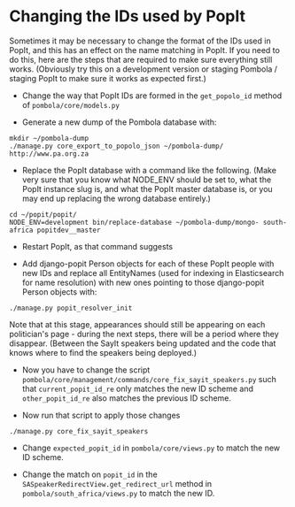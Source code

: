 # Changing the IDs used by PopIt

Sometimes it may be necessary to change the format of the IDs
used in PopIt, and this has an effect on the name matching in
PopIt.  If you need to do this, here are the steps that are
required to make sure everything still works.  (Obviously try
this on a development version or staging Pombola / staging PopIt
to make sure it works as expected first.)

* Change the way that PopIt IDs are formed in the
  `get_popolo_id` method of `pombola/core/models.py`

* Generate a new dump of the Pombola database with:

```
mkdir ~/pombola-dump
./manage.py core_export_to_popolo_json ~/pombola-dump/ http://www.pa.org.za
```

* Replace the PopIt database with a command like the
  following. (Make very sure that you know what NODE_ENV should
  be set to, what the PopIt instance slug is, and what the PopIt
  master database is, or you may end up replacing the wrong
  database entirely.)

```
cd ~/popit/popit/
NODE_ENV=development bin/replace-database ~/pombola-dump/mongo- south-africa popitdev__master
```

* Restart PopIt, as that command suggests

* Add django-popit Person objects for each of these PopIt
  people with new IDs and replace all EntityNames (used for
  indexing in Elasticsearch for name resolution) with new ones
  pointing to those django-popit Person objects with:

```
./manage.py popit_resolver_init
```

Note that at this stage, appearances should still be appearing
on each politician's page - during the next steps, there will be
a period where they disappear. (Between the SayIt speakers being
updated and the code that knows where to find the speakers being
deployed.)

* Now you have to change the script
  `pombola/core/management/commands/core_fix_sayit_speakers.py`
  such that `current_popit_id_re` only matches the new ID scheme
  and `other_popit_id_re` also matches the previous ID scheme.

* Now run that script to apply those changes

```
./manage.py core_fix_sayit_speakers
```

* Change `expected_popit_id` in `pombola/core/views.py` to match
  the new ID scheme.

* Change the match on `popit_id` in the
  `SASpeakerRedirectView.get_redirect_url` method in
  `pombola/south_africa/views.py` to match the new ID.
